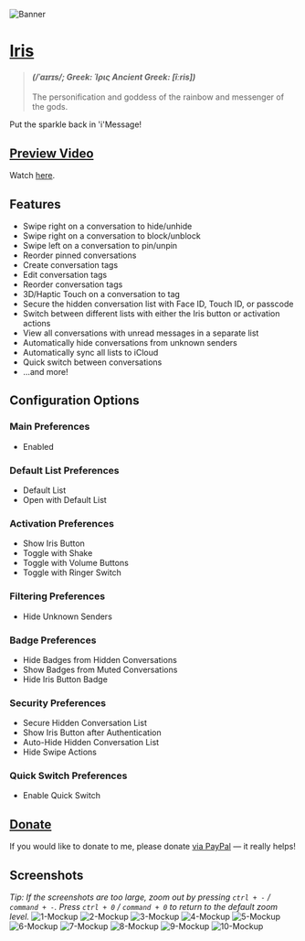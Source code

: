 ![Banner](https://user-images.githubusercontent.com/27970288/86540852-c4728980-beff-11ea-94d3-f3cc5f5d0b5d.png)

# [Iris](https://en.wikipedia.org/wiki/Iris_(mythology))
> #### *(/ˈaɪrɪs/; Greek: Ίρις Ancient Greek: [îːris])*
> The personification and goddess of the rainbow and messenger of the gods.

Put the sparkle back in 'i'Message!

## [Preview Video](https://youtu.be/OwSOB6Do9Yk)
Watch [here](https://youtu.be/OwSOB6Do9Yk).

## Features
* Swipe right on a conversation to hide/unhide
* Swipe right on a conversation to block/unblock
* Swipe left on a conversation to pin/unpin
* Reorder pinned conversations
* Create conversation tags
* Edit conversation tags
* Reorder conversation tags
* 3D/Haptic Touch on a conversation to tag
* Secure the hidden conversation list with Face ID, Touch ID, or passcode
* Switch between different lists with either the Iris button or activation actions
* View all conversations with unread messages in a separate list
* Automatically hide conversations from unknown senders
* Automatically sync all lists to iCloud
* Quick switch between conversations
* …and more!

## Configuration Options

### Main Preferences
* Enabled

### Default List Preferences
* Default List
* Open with Default List

### Activation Preferences
* Show Iris Button
* Toggle with Shake
* Toggle with Volume Buttons
* Toggle with Ringer Switch

### Filtering Preferences
* Hide Unknown Senders

### Badge Preferences
* Hide Badges from Hidden Conversations
* Show Badges from Muted Conversations
* Hide Iris Button Badge

### Security Preferences
* Secure Hidden Conversation List
* Show Iris Button after Authentication
* Auto-Hide Hidden Conversation List
* Hide Swipe Actions

### Quick Switch Preferences
* Enable Quick Switch

## [Donate](https://paypal.me/jacobcxdev)
If you would like to donate to me, please donate [via PayPal](https://paypal.me/jacobcxdev) — it really helps!

## Screenshots
*Tip: If the screenshots are too large, zoom out by pressing `ctrl + -` / `command + -`. Press `ctrl + 0` / `command + 0` to return to the default zoom level.*
![1-Mockup](https://user-images.githubusercontent.com/27970288/83982004-bf2f1880-a91a-11ea-84a5-c8a86f8c65a1.png)
![2-Mockup](https://user-images.githubusercontent.com/27970288/83982007-c524f980-a91a-11ea-818f-a6cb6470a69b.png)
![3-Mockup](https://user-images.githubusercontent.com/27970288/86540817-8aa18300-beff-11ea-91ee-774b7ff841f6.png)
![4-Mockup](https://user-images.githubusercontent.com/27970288/83982011-c9511700-a91a-11ea-965f-42c89bd05f6a.png)
![5-Mockup](https://user-images.githubusercontent.com/27970288/86541082-e967fc00-bf01-11ea-9766-0f519d0c008e.png)
![6-Mockup](https://user-images.githubusercontent.com/27970288/83982015-cce49e00-a91a-11ea-9ba6-8a535a937e92.png)
![7-Mockup](https://user-images.githubusercontent.com/27970288/83982016-ce15cb00-a91a-11ea-9762-d6f4e4ecb389.png)
![8-Mockup](https://user-images.githubusercontent.com/27970288/86540822-8d03dd00-beff-11ea-91ef-f490cd309dde.png)
![9-Mockup](https://user-images.githubusercontent.com/27970288/86540837-942aeb00-beff-11ea-882b-b34cc670b123.png)
![10-Mockup](https://user-images.githubusercontent.com/27970288/86540842-98ef9f00-beff-11ea-9682-95f14cccf74b.png)